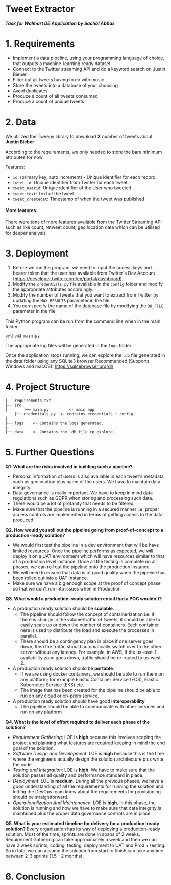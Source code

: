 
# Tweet Extractor
***Task for Walmart DE Application***
***by Sachal Abbas***

# 1. Requirements

-   Implement a data pipeline, using your programming language of choice, that outputs a machine-learning ready dataset.
-   Connect to the Twitter streaming API and do a keyword search on Justin Bieber
-   Filter out all tweets having to do with music
-   Store the tweets into a database of your choosing
-   Avoid duplicates
-   Produce a count of all tweets consumed
-   Produce a count of unique tweets

# 2. Data
We utilized the Tweepy library to download **X** number of tweets about **Justin Bieber**

According to the requirements, we only needed to store the bare minimum attributes for now

Features:
- `id`: (primary key, auto increment) - Unique identifier for each record.
- `tweet_id`: Unique identifier from Twitter for each tweet.
- `tweet_userid`: Unique identifier of the User who tweeted
- `tweet_text`: Text of the tweet
- `tweet_createdat`: Timestamp of when the tweet was published

#### More features:
There were tons of more features available from the Twitter Streaming API such as like count, retweet count, geo location data which can be utilized for deeper analysis 

# 3. Deployment
1. Before we run the program, we need to input the access keys and bearer token that the user has available from Twitter's Dev Account (https://developer.twitter.com/en/portal/dashboard). 
2. Modify the `credentials.py` file available in the `config` folder and modify the appropriate attributes accordingly.
3. Modify the number of tweets that you want to extract from Twitter by updating the `MAX_RESULTS` parameter in the file
4. You can specify the name of the database file by modifying the `DB_FILE` parameter in the file

This Python program can be run from the command line when in the main folder

    python3 main.py
The appropriate log files will be generated in the `logs` folder

Once the application stops running, we can explore the `.db` file generated in the data folder using any SQLite3 browser
Recommended (Supports Windows and macOS): https://sqlitebrowser.org/dl/

# 4. Project Structure

```
|   requirements.txt
├── src
│   	├── main.py         <- main app
	├── credentials.py  <- contains credentials + config.
|
├── logs	<- Contains the logs generated.
|
├── data	<- Contains the .db file to explore.
```

# 5. Further Questions

**Q1. What are the risks involved in building such a pipeline?**
 - Personal information of users is also available in each tweet's metadata such as geolocation plus name of the users. We have to maintain data integrity.
 - Data governance is really important. We have to keep in mind data regulations such as GDPR when storing and processing such data. 
 - There would be a lot of profanity that needs to be filtered
 - Make sure that the pipeline is running in a secured manner i.e. proper access controls are implemented in terms of getting access to the data produced

 **Q2. How would you roll out the pipeline going from proof-of-concept to a production-ready solution?**
 - We would first test the pipeline in a dev environment that will be have limited resources. Once the pipeline performs as expected, we will deploy it on a UAT environment which will have resources similar to that of a production level instance. Once all the testing is complete on all phases, we can roll out the pipeline onto the production instance. 
 - We will need to ensure that data is of good quality when the pipeline has been rolled out into a UAT instance.
 - Make sure we have a big enough scope at the proof of concept phase so that we don't run into issues when in Production

**Q3. What would a production-ready solution entail that a POC wouldn't?**
- A production ready solution should be **scalable**.
	- The pipeline should follow the concept of containerization i.e. if there is change in the volume/traffic of tweets, it should be able to easily scale up or down the number of containers. Each container here is used to distribute the load and execute the processes in parallel.
	- There should be a contingency plan in place if one server goes down, then the traffic should automatically switch over to the other server without any latency. For example, in AWS, if the us-east-1 availability zone goes down, traffic should be re-routed to us-west-2.
- A production ready solution should be **portable**.
	- If we are using docker containers, we should be able to run them on any platform; for example Elastic Container Service (ECS), Elastic Kubernetes Service (EKS) etc.  
	- The image that has been created for the pipeline should be able to run on any cloud or on-prem service.
 - A production ready solution should have good **interoperability**
	 - The pipeline should be able to communicate with other services and run on any platform

**Q4. What is the level of effort required to deliver each phase of the solution?**
- *Requirement Gathering*:  LOE is **high** because this involves scoping the project and planning what features are required keeping in mind the end goal of the solution.
- *Software Design and Development*: LOE is **high** because this is the time where the engineers actually design the solution architecture plus write the code. 
- *Testing and Integration*: LOE is **high**. We have to make sure that the solution passes all quality and performance standard in place. 
- *Deployment*: LOE is **medium**. During all the previous phases, we have a good understanding of all the requirements for running the solution and letting the DevOps team know about the requirements for provisioning should be straightforward. 
- *Operationalization And Maintenance*: LOE is **high**. In this phase, the solution is running and now we have to make sure that data integrity is maintained plus the proper data governance controls are in place.  

**Q5. What is your estimated timeline for delivery for a production-ready solution?**
Every organization has its way of deploying a production-ready solution. Most of the time, sprints are done in spans of 2 weeks. Requirement Gathering can take approximately a week and then we can have 2 week sprints; coding, testing, deployment to UAT and Prod + testing. So in total we can assume the solution from start to finish can take anytime between 2-3 sprints (1.5 - 2 months).

# 6. Conclusion
